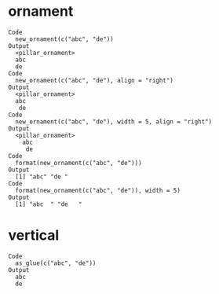 # ornament

    Code
      new_ornament(c("abc", "de"))
    Output
      <pillar_ornament>
      abc
      de 
    Code
      new_ornament(c("abc", "de"), align = "right")
    Output
      <pillar_ornament>
      abc
       de
    Code
      new_ornament(c("abc", "de"), width = 5, align = "right")
    Output
      <pillar_ornament>
        abc
         de
    Code
      format(new_ornament(c("abc", "de")))
    Output
      [1] "abc" "de "
    Code
      format(new_ornament(c("abc", "de")), width = 5)
    Output
      [1] "abc  " "de   "

# vertical

    Code
      as_glue(c("abc", "de"))
    Output
      abc
      de

